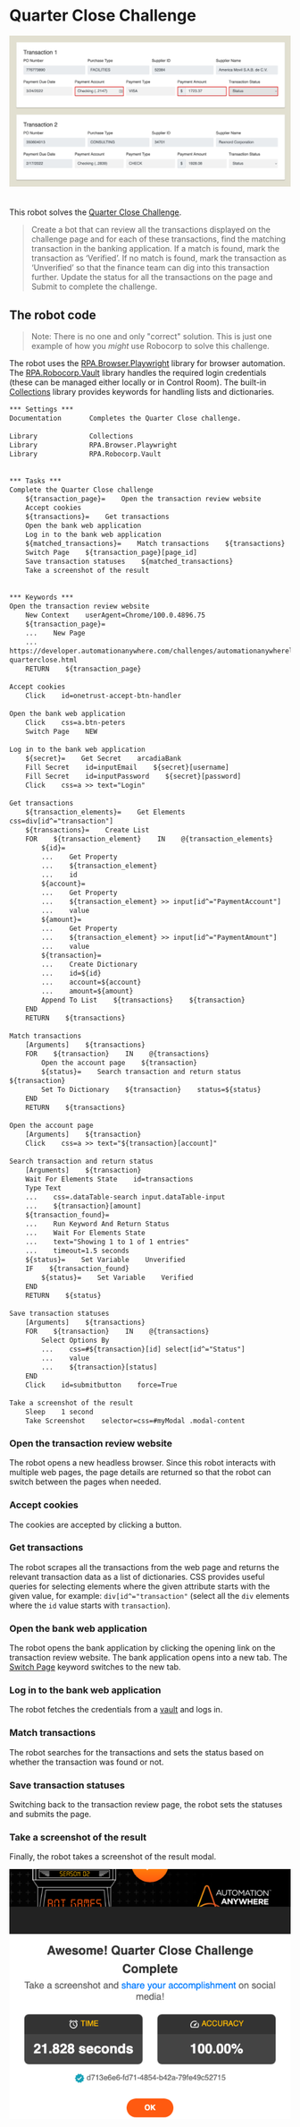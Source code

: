 # Quarter Close Challenge

<img src="images/transaction-review-website.png" style="margin-bottom:20px">

This robot solves the [Quarter Close Challenge](https://developer.automationanywhere.com/challenges/automationanywherelabs-quarterclose.html).

> Create a bot that can review all the transactions displayed on the challenge page and for each of these transactions, find the matching transaction in the banking application. If a match is found, mark the transaction as ‘Verified’. If no match is found, mark the transaction as ‘Unverified’ so that the finance team can dig into this transaction further. Update the status for all the transactions on the page and Submit to complete the challenge.

## The robot code

> Note: There is no one and only "correct" solution. This is just one example of how you _might_ use Robocorp to solve this challenge.

The robot uses the [RPA.Browser.Playwright](https://robocorp.com/docs/libraries/rpa-framework/rpa-browser-playwright) library for browser automation. The [RPA.Robocorp.Vault](https://robocorp.com/docs/libraries/rpa-framework/rpa-robocorp-vault) library handles the required login credentials (these can be managed either locally or in Control Room). The built-in [Collections](https://robocorp.com/docs/libraries/built-in/collections) library provides keywords for handling lists and dictionaries.

```robot
*** Settings ***
Documentation       Completes the Quarter Close challenge.

Library             Collections
Library             RPA.Browser.Playwright
Library             RPA.Robocorp.Vault


*** Tasks ***
Complete the Quarter Close challenge
    ${transaction_page}=    Open the transaction review website
    Accept cookies
    ${transactions}=    Get transactions
    Open the bank web application
    Log in to the bank web application
    ${matched_transactions}=    Match transactions    ${transactions}
    Switch Page    ${transaction_page}[page_id]
    Save transaction statuses    ${matched_transactions}
    Take a screenshot of the result


*** Keywords ***
Open the transaction review website
    New Context    userAgent=Chrome/100.0.4896.75
    ${transaction_page}=
    ...    New Page
    ...    https://developer.automationanywhere.com/challenges/automationanywherelabs-quarterclose.html
    RETURN    ${transaction_page}

Accept cookies
    Click    id=onetrust-accept-btn-handler

Open the bank web application
    Click    css=a.btn-peters
    Switch Page    NEW

Log in to the bank web application
    ${secret}=    Get Secret    arcadiaBank
    Fill Secret    id=inputEmail    ${secret}[username]
    Fill Secret    id=inputPassword    ${secret}[password]
    Click    css=a >> text="Login"

Get transactions
    ${transaction_elements}=    Get Elements    css=div[id^="transaction"]
    ${transactions}=    Create List
    FOR    ${transaction_element}    IN    @{transaction_elements}
        ${id}=
        ...    Get Property
        ...    ${transaction_element}
        ...    id
        ${account}=
        ...    Get Property
        ...    ${transaction_element} >> input[id^="PaymentAccount"]
        ...    value
        ${amount}=
        ...    Get Property
        ...    ${transaction_element} >> input[id^="PaymentAmount"]
        ...    value
        ${transaction}=
        ...    Create Dictionary
        ...    id=${id}
        ...    account=${account}
        ...    amount=${amount}
        Append To List    ${transactions}    ${transaction}
    END
    RETURN    ${transactions}

Match transactions
    [Arguments]    ${transactions}
    FOR    ${transaction}    IN    @{transactions}
        Open the account page    ${transaction}
        ${status}=    Search transaction and return status    ${transaction}
        Set To Dictionary    ${transaction}    status=${status}
    END
    RETURN    ${transactions}

Open the account page
    [Arguments]    ${transaction}
    Click    css=a >> text="${transaction}[account]"

Search transaction and return status
    [Arguments]    ${transaction}
    Wait For Elements State    id=transactions
    Type Text
    ...    css=.dataTable-search input.dataTable-input
    ...    ${transaction}[amount]
    ${transaction_found}=
    ...    Run Keyword And Return Status
    ...    Wait For Elements State
    ...    text="Showing 1 to 1 of 1 entries"
    ...    timeout=1.5 seconds
    ${status}=    Set Variable    Unverified
    IF    ${transaction_found}
        ${status}=    Set Variable    Verified
    END
    RETURN    ${status}

Save transaction statuses
    [Arguments]    ${transactions}
    FOR    ${transaction}    IN    @{transactions}
        Select Options By
        ...    css=#${transaction}[id] select[id^="Status"]
        ...    value
        ...    ${transaction}[status]
    END
    Click    id=submitbutton    force=True

Take a screenshot of the result
    Sleep    1 second
    Take Screenshot    selector=css=#myModal .modal-content
```

### Open the transaction review website

The robot opens a new headless browser. Since this robot interacts with multiple web pages, the page details are returned so that the robot can switch between the pages when needed.

### Accept cookies

The cookies are accepted by clicking a button.

### Get transactions

The robot scrapes all the transactions from the web page and returns the relevant transaction data as a list of dictionaries. CSS provides useful queries for selecting elements where the given attribute starts with the given value, for example: `div[id^="transaction"` (select all the `div` elements where the `id` value starts with `transaction`).

### Open the bank web application

The robot opens the bank application by clicking the opening link on the transaction review website. The bank application opens into a new tab. The [Switch Page](https://robocorp.com/docs/libraries/rpa-framework/rpa-browser-playwright/keywords#switch-page) keyword switches to the new tab.

### Log in to the bank web application

The robot fetches the credentials from a [vault](https://robocorp.com/docs/development-guide/variables-and-secrets/vault) and logs in.

### Match transactions

The robot searches for the transactions and sets the status based on whether the transaction was found or not.

### Save transaction statuses

Switching back to the transaction review page, the robot sets the statuses and submits the page.

### Take a screenshot of the result

Finally, the robot takes a screenshot of the result modal.

<img src="images/result.png" style="margin-bottom:20px">

